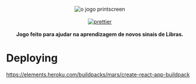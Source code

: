 <p align="center">
  <img src="https://i.imgur.com/jFUNEjT.png" alt="o jogo printscreen">
  <br />
  <br />
  <a href="https://github.com/prettier/prettier"><img src="https://img.shields.io/badge/code_style-prettier-ff69b4.svg" alt="prettier"></a>
  <br />
  <br />
  <strong>Jogo feito para ajudar na aprendizagem de novos sinais de Libras.</strong>
</p>

# Deploying

https://elements.heroku.com/buildpacks/mars/create-react-app-buildpack
